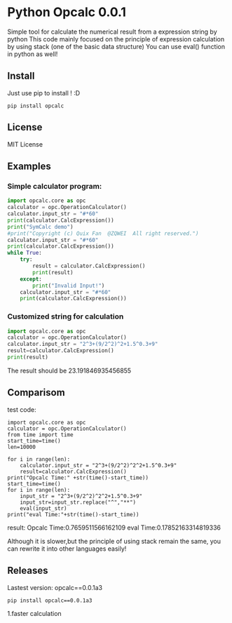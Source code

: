 # Python Opcalc 0.0.1

Simple tool for calculate the numerical result from a expression string by python
This code mainly focused on the principle of expression calculation by using stack (one of the basic data structure)
You can use eval() function in python as well!

## Install

Just use pip to install ! :D
```
pip install opcalc
```

## License

MIT License

## Examples

### Simple calculator program:

```python
import opcalc.core as opc
calculator = opc.OperationCalculator()
calculator.input_str = "#*60"
print(calculator.CalcExpression())
print("SymCalc demo")
#print("Copyright (c) Quix Fan  @ZQWEI  All right reserved.")
calculator.input_str = "#*60"
print(calculator.CalcExpression())
while True:
    try:
        result = calculator.CalcExpression()
        print(result)
    except:
        print("Invalid Input!")
    calculator.input_str = "#*60"
    print(calculator.CalcExpression())
```

### Customized string for calculation
```python
import opcalc.core as opc
calculator = opc.OperationCalculator()
calculator.input_str = "2^3+(9/2^2)^2+1.5^0.3+9"
result=calculator.CalcExpression()
print(result)
```

The result should be 23.191846935456855

## Comparisom
test code:

```,python
import opcalc.core as opc
calculator = opc.OperationCalculator()
from time import time
start_time=time()
len=10000

for i in range(len):
    calculator.input_str = "2^3+(9/2^2)^2^2+1.5^0.3+9"
    result=calculator.CalcExpression()
print("Opcalc Time:" +str(time()-start_time))
start_time=time()
for i in range(len):
    input_str = "2^3+(9/2^2)^2^2+1.5^0.3+9"
    input_str=input_str.replace("^","**")
    eval(input_str)
print("eval Time:"+str(time()-start_time))
```

result:
Opcalc Time:0.7659511566162109
eval Time:0.17852163314819336

Although it is slower,but the principle of using stack remain the same, you can rewrite it into other languages easily!

## Releases
Lastest version: opcalc==0.0.1a3
```
pip install opcalc==0.0.1a3
```
1.faster calculation


